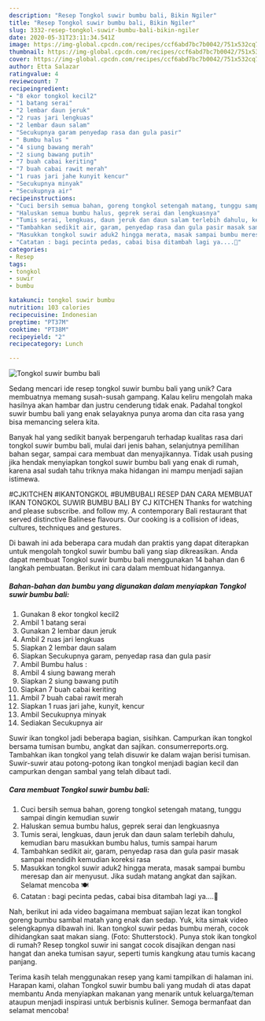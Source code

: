 ```yaml
---
description: "Resep Tongkol suwir bumbu bali, Bikin Ngiler"
title: "Resep Tongkol suwir bumbu bali, Bikin Ngiler"
slug: 3332-resep-tongkol-suwir-bumbu-bali-bikin-ngiler
date: 2020-05-31T23:11:34.541Z
image: https://img-global.cpcdn.com/recipes/ccf6abd7bc7b0042/751x532cq70/tongkol-suwir-bumbu-bali-foto-resep-utama.jpg
thumbnail: https://img-global.cpcdn.com/recipes/ccf6abd7bc7b0042/751x532cq70/tongkol-suwir-bumbu-bali-foto-resep-utama.jpg
cover: https://img-global.cpcdn.com/recipes/ccf6abd7bc7b0042/751x532cq70/tongkol-suwir-bumbu-bali-foto-resep-utama.jpg
author: Etta Salazar
ratingvalue: 4
reviewcount: 7
recipeingredient:
- "8 ekor tongkol kecil2"
- "1 batang serai"
- "2 lembar daun jeruk"
- "2 ruas jari lengkuas"
- "2 lembar daun salam"
- "Secukupnya garam penyedap rasa dan gula pasir"
- " Bumbu halus "
- "4 siung bawang merah"
- "2 siung bawang putih"
- "7 buah cabai keriting"
- "7 buah cabai rawit merah"
- "1 ruas jari jahe kunyit kencur"
- "Secukupnya minyak"
- "Secukupnya air"
recipeinstructions:
- "Cuci bersih semua bahan, goreng tongkol setengah matang, tunggu sampai dingin kemudian suwir"
- "Haluskan semua bumbu halus, geprek serai dan lengkuasnya"
- "Tumis serai, lengkuas, daun jeruk dan daun salam terlebih dahulu, kemudian baru masukkan bumbu halus, tumis sampai harum"
- "Tambahkan sedikit air, garam, penyedap rasa dan gula pasir masak sampai mendidih kemudian koreksi rasa"
- "Masukkan tongkol suwir aduk2 hingga merata, masak sampai bumbu meresap dan air menyusut. Jika sudah matang angkat dan sajikan. Selamat mencoba 🍽"
- "Catatan : bagi pecinta pedas, cabai bisa ditambah lagi ya....🙏"
categories:
- Resep
tags:
- tongkol
- suwir
- bumbu

katakunci: tongkol suwir bumbu 
nutrition: 103 calories
recipecuisine: Indonesian
preptime: "PT37M"
cooktime: "PT38M"
recipeyield: "2"
recipecategory: Lunch

---
```



![Tongkol suwir bumbu bali](https://img-global.cpcdn.com/recipes/ccf6abd7bc7b0042/751x532cq70/tongkol-suwir-bumbu-bali-foto-resep-utama.jpg)

Sedang mencari ide resep tongkol suwir bumbu bali yang unik? Cara membuatnya memang susah-susah gampang. Kalau keliru mengolah maka hasilnya akan hambar dan justru cenderung tidak enak. Padahal tongkol suwir bumbu bali yang enak selayaknya punya aroma dan cita rasa yang bisa memancing selera kita.

Banyak hal yang sedikit banyak berpengaruh terhadap kualitas rasa dari tongkol suwir bumbu bali, mulai dari jenis bahan, selanjutnya pemilihan bahan segar, sampai cara membuat dan menyajikannya. Tidak usah pusing jika hendak menyiapkan tongkol suwir bumbu bali yang enak di rumah, karena asal sudah tahu triknya maka hidangan ini mampu menjadi sajian istimewa.

#CJKITCHEN #IKANTONGKOL #BUMBUBALI RESEP DAN CARA MEMBUAT IKAN TONGKOL SUWIR BUMBU BALI BY CJ KITCHEN Thanks for watching and please subscribe. and follow my. A contemporary Bali restaurant that served distinctive Balinese flavours. Our cooking is a collision of ideas, cultures, techniques and gestures.


Di bawah ini ada beberapa cara mudah dan praktis yang dapat diterapkan untuk mengolah tongkol suwir bumbu bali yang siap dikreasikan. Anda dapat membuat Tongkol suwir bumbu bali menggunakan 14 bahan dan 6 langkah pembuatan. Berikut ini cara dalam membuat hidangannya.

<!--inarticleads1-->

##### Bahan-bahan dan bumbu yang digunakan dalam menyiapkan Tongkol suwir bumbu bali:

1. Gunakan 8 ekor tongkol kecil2
1. Ambil 1 batang serai
1. Gunakan 2 lembar daun jeruk
1. Ambil 2 ruas jari lengkuas
1. Siapkan 2 lembar daun salam
1. Siapkan Secukupnya garam, penyedap rasa dan gula pasir
1. Ambil  Bumbu halus :
1. Ambil 4 siung bawang merah
1. Siapkan 2 siung bawang putih
1. Siapkan 7 buah cabai keriting
1. Ambil 7 buah cabai rawit merah
1. Siapkan 1 ruas jari jahe, kunyit, kencur
1. Ambil Secukupnya minyak
1. Sediakan Secukupnya air


Suwir ikan tongkol jadi beberapa bagian, sisihkan. Campurkan ikan tongkol bersama tumisan bumbu, angkat dan sajikan. consumerreports.org. Tambahkan ikan tongkol yang telah disuwir ke dalam wajan berisi tumisan. Suwir-suwir atau potong-potong ikan tongkol menjadi bagian kecil dan campurkan dengan sambal yang telah dibaut tadi. 

<!--inarticleads2-->

##### Cara membuat Tongkol suwir bumbu bali:

1. Cuci bersih semua bahan, goreng tongkol setengah matang, tunggu sampai dingin kemudian suwir
1. Haluskan semua bumbu halus, geprek serai dan lengkuasnya
1. Tumis serai, lengkuas, daun jeruk dan daun salam terlebih dahulu, kemudian baru masukkan bumbu halus, tumis sampai harum
1. Tambahkan sedikit air, garam, penyedap rasa dan gula pasir masak sampai mendidih kemudian koreksi rasa
1. Masukkan tongkol suwir aduk2 hingga merata, masak sampai bumbu meresap dan air menyusut. Jika sudah matang angkat dan sajikan. Selamat mencoba 🍽
1. Catatan : bagi pecinta pedas, cabai bisa ditambah lagi ya....🙏


Nah, berikut ini ada video bagaimana membuat sajian lezat ikan tongkol goreng bumbu sambal matah yang enak dan sedap. Yuk, kita simak video selengkapnya dibawah ini. Ikan tongkol suwir pedas bumbu merah, cocok dihidangkan saat makan siang. (Foto: Shutterstock). Punya stok ikan tongkol di rumah? Resep tongkol suwir ini sangat cocok disajikan dengan nasi hangat dan aneka tumisan sayur, seperti tumis kangkung atau tumis kacang panjang. 

Terima kasih telah menggunakan resep yang kami tampilkan di halaman ini. Harapan kami, olahan Tongkol suwir bumbu bali yang mudah di atas dapat membantu Anda menyiapkan makanan yang menarik untuk keluarga/teman ataupun menjadi inspirasi untuk berbisnis kuliner. Semoga bermanfaat dan selamat mencoba!
